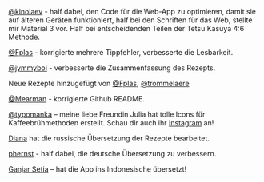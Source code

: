[@kinolaev](https://github.com/kinolaev) - half dabei, den Code für die Web-App zu optimieren, damit sie auf älteren Geräten funktioniert, half bei den Schriften für das Web, stellte mir Material 3 vor. Half bei entscheidenden Teilen der Tetsu Kasuya 4:6 Methode.


[@Fplas](https://github.com/Fplas) - korrigierte mehrere Tippfehler, verbesserte die Lesbarkeit.

[@jymmyboi](https://github.com/jymmyboi) - verbesserte die Zusammenfassung des Rezepts.

Neue Rezepte hinzugefügt von [@Fplas](https://github.com/Fplas), [@trommelaere](https://github.com/trommelaere)

[@Mearman](https://github.com/Mearman) - korrigierte Github README.

[@typomanka](https://github.com/typomanka) – meine liebe Freundin Julia hat tolle Icons für Kaffeebrühmethoden erstellt. Schau dir auch ihr [Instagram](https://www.instagram.com/typomanka/) an!

[Diana](https://diana.karliner.pro/) hat die russische Übersetzung der Rezepte bearbeitet.

[phernst](https://github.com/phernst) - half dabei, die deutsche Übersetzung zu verbessern.

[Ganjar Setia](https://github.com/ganjarsetia) – hat die App ins Indonesische übersetzt!